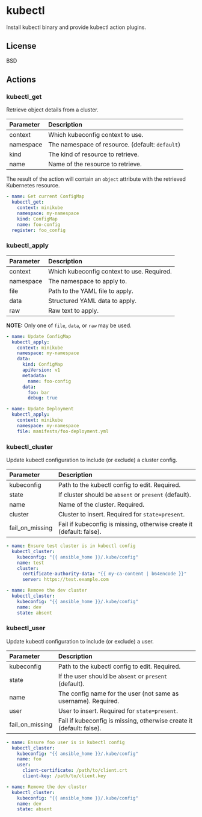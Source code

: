 # kubectl

Install kubectl binary and provide kubectl action plugins.

## License

BSD

## Actions

### kubectl_get

Retrieve object details from a cluster.

| Parameter | Description                                     |
|:----------|:------------------------------------------------|
| context   | Which kubeconfig context to use.                |
| namespace | The namespace of resource. (default: `default`) |
| kind      | The kind of resource to retrieve.               |
| name      | Name of the resource to retrieve.               |

The result of the action will contain an `object` attribute with the
retrieved Kubernetes resource.

```yaml
- name: Get current ConfigMap
  kubectl_get:
    context: minikube
    namespace: my-namespace
    kind: ConfigMap
    name: foo-config
  register: foo_config
```

### kubectl_apply

| Parameter | Description                                |
|:----------|:-------------------------------------------|
| context   | Which kubeconfig context to use. Required. |
| namespace | The namespace to apply to.                 |
| file      | Path to the YAML file to apply.            |
| data      | Structured YAML data to apply.             |
| raw       | Raw text to apply.                         |

**NOTE:** Only one of `file`, `data`, or `raw` may be used.

```yaml
- name: Update ConfigMap
  kubectl_apply:
    context: minikube
    namespace: my-namespace
    data:
      kind: ConfigMap
      apiVersion: v1
      metadata:
        name: foo-config
      data:
        foo: bar
        debug: true

- name: Update Deployment
  kubectl_apply:
    context: minikube
    namespace: my-namespace
    file: manifests/foo-deployment.yml
```


### kubectl_cluster

Update kubectl configuration to include (or exclude) a cluster config.

| Parameter       | Description                                                          |
|:----------------|:---------------------------------------------------------------------|
| kubeconfig      | Path to the kubectl config to edit. Required.                        |
| state           | If cluster should be `absent` or `present` (default).                |
| name            | Name of the cluster. Required.                                       |
| cluster         | Cluster to insert. Required for `state=present`.                     |
| fail_on_missing | Fail if kubeconfig is missing, otherwise create it (default: false). |

```yaml
- name: Ensure test cluster is in kubectl config
  kubectl_cluster:
    kubeconfig: "{{ ansible_home }}/.kube/config"
    name: test
    cluster:
      certificate-authority-data: "{{ my-ca-content | b64encode }}"
      server: https://test.example.com

- name: Remove the dev cluster
  kubectl_cluster:
    kubeconfig: "{{ ansible_home }}/.kube/config"
    name: dev
    state: absent
```

### kubectl_user

Update kubectl configuration to include (or exclude) a user.

| Parameter       | Description                                                          |
|:----------------|:---------------------------------------------------------------------|
| kubeconfig      | Path to the kubectl config to edit. Required.                        |
| state           | If the user should be `absent` or `present` (default).               |
| name            | The config name for the user (not same as username). Required.       |
| user            | User to insert. Required for `state=present`.                        |
| fail_on_missing | Fail if kubeconfig is missing, otherwise create it (default: false). |


```yaml
- name: Ensure foo user is in kubectl config
  kubectl_cluster:
    kubeconfig: "{{ ansible_home }}/.kube/config"
    name: foo
    user:
      client-certificate: /path/to/client.crt
      client-key: /path/to/client.key

- name: Remove the dev cluster
  kubectl_cluster:
    kubeconfig: "{{ ansible_home }}/.kube/config"
    name: dev
    state: absent
```
